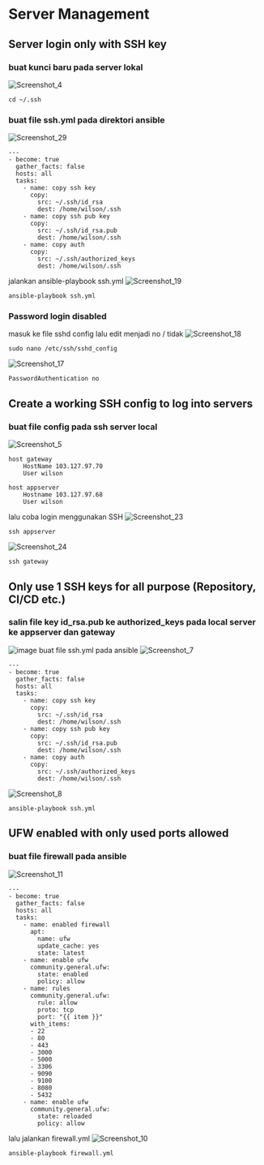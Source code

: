 # Server Management
## Server login only with SSH key
### buat kunci baru pada server lokal
![Screenshot_4](https://github.com/wilsonakbar/Final-Task-Dumbways-WilsonAkbar/assets/132327628/1d0836bd-2acd-4658-96d9-95377b50e73a)
```
cd ~/.ssh
```
### buat file ssh.yml pada direktori ansible
![Screenshot_29](https://github.com/wilsonakbar/Final-Task-Dumbways-WilsonAkbar/assets/132327628/26f88fcd-bc84-4e27-8c11-937a16c4cc4e)
```
---
- become: true
  gather_facts: false
  hosts: all
  tasks:
    - name: copy ssh key
      copy:
        src: ~/.ssh/id_rsa
        dest: /home/wilson/.ssh
    - name: copy ssh pub key
      copy:
        src: ~/.ssh/id_rsa.pub
        dest: /home/wilson/.ssh
    - name: copy auth
      copy:
        src: ~/.ssh/authorized_keys
        dest: /home/wilson/.ssh
```
jalankan ansible-playbook ssh.yml
![Screenshot_19](https://github.com/wilsonakbar/Final-Task-Dumbways-WilsonAkbar/assets/132327628/079641d7-506c-4a32-b3e0-eca3f629c6da)
```
ansible-playbook ssh.yml
```
### Password login disabled
masuk ke file sshd config lalu edit menjadi no / tidak
![Screenshot_18](https://github.com/wilsonakbar/Final-Task-Dumbways-WilsonAkbar/assets/132327628/09ce51e6-620e-4a4d-9c89-ec4a4ff61b01)
```
sudo nano /etc/ssh/sshd_config
```
![Screenshot_17](https://github.com/wilsonakbar/Final-Task-Dumbways-WilsonAkbar/assets/132327628/09f94fa2-d329-429f-96b7-67c44c04e892)
```
PasswordAuthentication no
```
## Create a working **SSH config** to log into servers
### buat file config pada ssh server local
![Screenshot_5](https://github.com/wilsonakbar/Final-Task-Dumbways-WilsonAkbar/assets/132327628/569b4682-7f13-4fa7-b72e-bb27dac24750)
```
host gateway
    HostName 103.127.97.70
    User wilson

host appserver
    Hostname 103.127.97.68
    User wilson
```
lalu coba login menggunakan SSH
![Screenshot_23](https://github.com/wilsonakbar/Final-Task-Dumbways-WilsonAkbar/assets/132327628/864e9907-33ea-4bdf-8d29-c8aa97d0fd6f)
```
ssh appserver
```
![Screenshot_24](https://github.com/wilsonakbar/Final-Task-Dumbways-WilsonAkbar/assets/132327628/5a44f6e8-2beb-4223-b90b-bcbae4f312eb)
```
ssh gateway
```
## Only use **1 SSH keys** for all purpose (Repository, CI/CD etc.)
### salin file key id_rsa.pub ke authorized_keys pada local server ke appserver dan gateway
![image](https://github.com/wilsonakbar/Final-Task-Dumbways-WilsonAkbar/assets/132327628/f21a034c-ebf5-43be-854d-b4698cbc9bfd)
buat file ssh.yml pada ansible
![Screenshot_7](https://github.com/wilsonakbar/Final-Task-Dumbways-WilsonAkbar/assets/132327628/c3c1acdb-de58-4bfd-9e78-bdbc0811564d)
```
---
- become: true
  gather_facts: false
  hosts: all
  tasks:
    - name: copy ssh key
      copy:
        src: ~/.ssh/id_rsa
        dest: /home/wilson/.ssh
    - name: copy ssh pub key
      copy:
        src: ~/.ssh/id_rsa.pub
        dest: /home/wilson/.ssh
    - name: copy auth
      copy:
        src: ~/.ssh/authorized_keys
        dest: /home/wilson/.ssh
```
![Screenshot_8](https://github.com/wilsonakbar/Final-Task-Dumbways-WilsonAkbar/assets/132327628/51d57403-5745-47c0-98a0-9cbd8414d3ac)
```
ansible-playbook ssh.yml
```
## UFW enabled with only used ports allowed
### buat file  firewall pada ansible
![Screenshot_11](https://github.com/wilsonakbar/Final-Task-Dumbways-WilsonAkbar/assets/132327628/9214542f-f0ed-46f0-ae75-7e931a87a75c)
```
---
- become: true
  gather_facts: false
  hosts: all
  tasks:
    - name: enabled firewall
      apt:
        name: ufw
        update_cache: yes
        state: latest
    - name: enable ufw
      community.general.ufw:
        state: enabled
        policy: allow
    - name: rules
      community.general.ufw:
        rule: allow
        proto: tcp
        port: "{{ item }}"
      with_items:
      - 22
      - 80
      - 443
      - 3000
      - 5000
      - 3306
      - 9090
      - 9100
      - 8080
      - 5432
    - name: enable ufw
      community.general.ufw:
        state: reloaded
        policy: allow
```
lalu jalankan firewall.yml
![Screenshot_10](https://github.com/wilsonakbar/Final-Task-Dumbways-WilsonAkbar/assets/132327628/487cd1f7-22b2-4b0a-a6f4-62a40799ec95)
```
ansible-playbook firewall.yml
```
